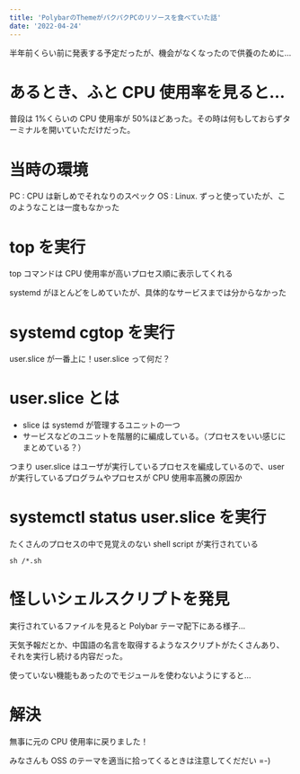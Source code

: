 ```yaml
---
title: 'PolybarのThemeがパクパクPCのリソースを食べていた話'
date: '2022-04-24'
---
```


半年前くらい前に発表する予定だったが、機会がなくなったので供養のために…

# あるとき、ふと CPU 使用率を見ると…

普段は 1%くらいの CPU 使用率が 50%ほどあった。その時は何もしておらずターミナルを開いていただけだった。

# 当時の環境

PC : CPU は新しめでそれなりのスペック
OS : Linux. ずっと使っていたが、このようなことは一度もなかった

# top を実行

top コマンドは CPU 使用率が高いプロセス順に表示してくれる

systemd がほとんどをしめていたが、具体的なサービスまでは分からなかった

# systemd cgtop を実行

user.slice が一番上に！user.slice って何だ？

# user.slice とは

- slice は systemd が管理するユニットの一つ
- サービスなどのユニットを階層的に編成している。（プロセスをいい感じにまとめている？）

つまり user.slice はユーザが実行しているプロセスを編成しているので、user が実行しているプログラムやプロセスが CPU 使用率高騰の原因か

# systemctl status user.slice を実行

たくさんのプロセスの中で見覚えのない shell script が実行されている

```terminal
sh /*.sh
```

# 怪しいシェルスクリプトを発見

実行されているファイルを見ると Polybar テーマ配下にある様子…

天気予報だとか、中国語の名言を取得するようなスクリプトがたくさんあり、
それを実行し続ける内容だった。

使っていない機能もあったのでモジュールを使わないようにすると…

# 解決

無事に元の CPU 使用率に戻りました！

みなさんも OSS のテーマを適当に拾ってくるときは注意してくだだい =-)
